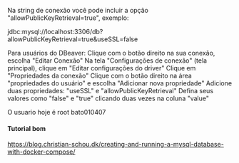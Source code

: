 Na string de conexão você pode incluir a opção "allowPublicKeyRetrieval=true", exemplo:

jdbc:mysql://localhost:3306/db?allowPublicKeyRetrieval=true&useSSL=false

Para usuários do DBeaver:
Clique com o botão direito na sua conexão, escolha "Editar Conexão"
Na tela "Configurações de conexão" (tela principal), clique em "Editar configurações do driver"
Clique em "Propriedades da conexão"
Clique com o botão direito na área "propriedades do usuário" e escolha "Adicionar nova propriedade"
Adicione duas propriedades: "useSSL" e "allowPublicKeyRetrieval"
Defina seus valores como "false" e "true" clicando duas vezes na coluna "value"

O usuario hoje é
root
bato010407

#### Tutorial bom

https://blog.christian-schou.dk/creating-and-running-a-mysql-database-with-docker-compose/
